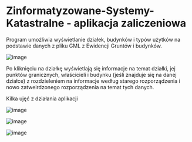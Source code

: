 # Zinformatyzowane-Systemy-Katastralne - aplikacja zaliczeniowa

Program umożliwia  wyświetlanie działek, budynków i typów użytków na podstawie danych z pliku GML z Ewidencji Gruntów i budynków.

![image](https://github.com/MariaMank/Zinformatyzowane-Systemy-Katastralne/assets/92314221/7731c219-41b0-4022-93ee-c1e48bb01262)

Po kliknięciu na działkę wyświetlają się informacje na temat działki, jej punktów granicznych, właścicieli i budynku (jeśli znajduje się na danej działce) z rozdzieleniem na informacje według starego rozporządzenia i nowo zatweirdzonego rozporządzenia na temat tych danych. 

Kilka ujęć z działania aplikacji

![image](https://github.com/MariaMank/Zinformatyzowane-Systemy-Katastralne/assets/92314221/44e41ed6-7607-47c9-87f5-88e862aa72c2)

![image](https://github.com/MariaMank/Zinformatyzowane-Systemy-Katastralne/assets/92314221/49a9bd3c-47e1-48b5-b10c-091203c02d2b)

![image](https://github.com/MariaMank/Zinformatyzowane-Systemy-Katastralne/assets/92314221/e9a06d30-da41-4319-97af-85d22b7168d7)
